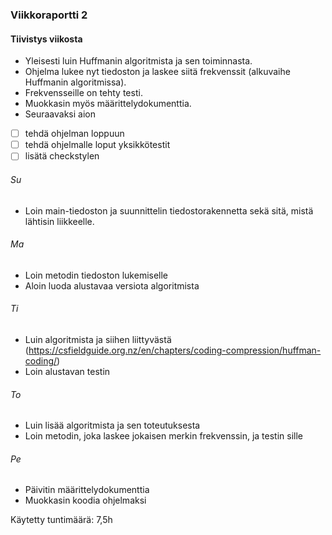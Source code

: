 ### Viikkoraportti 2

#### Tiivistys viikosta
- Yleisesti luin Huffmanin algoritmista ja sen toiminnasta.
- Ohjelma lukee nyt tiedoston ja laskee siitä frekvenssit (alkuvaihe Huffmanin algoritmissa).
- Frekvensseille on tehty testi.
- Muokkasin myös määrittelydokumenttia.
- Seuraavaksi aion
- [ ] tehdä ohjelman loppuun
- [ ] tehdä ohjelmalle loput yksikkötestit
- [ ] lisätä checkstylen

###### Su
- Loin main-tiedoston ja suunnittelin tiedostorakennetta sekä sitä, mistä lähtisin liikkeelle.

###### Ma
- Loin metodin tiedoston lukemiselle
- Aloin luoda alustavaa versiota algoritmista

###### Ti
- Luin algoritmista ja siihen liittyvästä (https://csfieldguide.org.nz/en/chapters/coding-compression/huffman-coding/)
- Loin alustavan testin

###### To
- Luin lisää algoritmista ja sen toteutuksesta
- Loin metodin, joka laskee jokaisen merkin frekvenssin, ja testin sille

###### Pe
- Päivitin määrittelydokumenttia
- Muokkasin koodia ohjelmaksi


Käytetty tuntimäärä: 7,5h